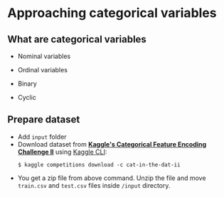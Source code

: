 # Approaching categorical variables

## What are categorical variables

+ Nominal variables
+ Ordinal variables

+ Binary
+ Cyclic

## Prepare dataset

+ Add `input` folder
+ Download dataset from **[Kaggle's Categorical Feature Encoding Challenge II](https://www.kaggle.com/c/cat-in-the-dat-ii/overview)** using [Kaggle CLI](https://www.kaggle.com/docs/api):
  ``` shell
  $ kaggle competitions download -c cat-in-the-dat-ii
  ```
+ You get a zip file from above command. Unzip the file and move `train.csv` and `test.csv` files inside `/input` directory.

